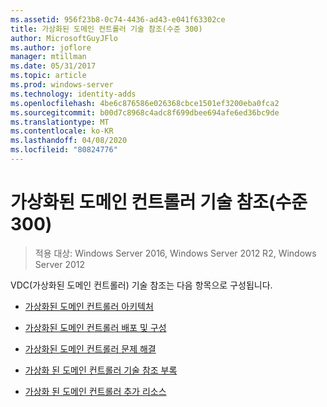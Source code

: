 ```yaml
---
ms.assetid: 956f23b8-0c74-4436-ad43-e041f63302ce
title: 가상화된 도메인 컨트롤러 기술 참조(수준 300)
author: MicrosoftGuyJFlo
ms.author: joflore
manager: mtillman
ms.date: 05/31/2017
ms.topic: article
ms.prod: windows-server
ms.technology: identity-adds
ms.openlocfilehash: 4be6c876586e026368cbce1501ef3200eba0fca2
ms.sourcegitcommit: b00d7c8968c4adc8f699dbee694afe6ed36bc9de
ms.translationtype: MT
ms.contentlocale: ko-KR
ms.lasthandoff: 04/08/2020
ms.locfileid: "80824776"
---
```

# <a name="virtualized-domain-controller-technical-reference-level-300"></a>가상화된 도메인 컨트롤러 기술 참조(수준 300)

>적용 대상: Windows Server 2016, Windows Server 2012 R2, Windows Server 2012

VDC(가상화된 도메인 컨트롤러) 기술 참조는 다음 항목으로 구성됩니다.  
  
-   [가상화된 도메인 컨트롤러 아키텍처](../../../ad-ds/get-started/virtual-dc/Virtualized-Domain-Controller-Architecture.md)  
  
-   [가상화된 도메인 컨트롤러 배포 및 구성](../../../ad-ds/get-started/virtual-dc/Virtualized-Domain-Controller-Deployment-and-Configuration.md)  
  
-   [가상화된 도메인 컨트롤러 문제 해결](../../../ad-ds/manage/virtual-dc/Virtualized-Domain-Controller-Troubleshooting.md)  
  
-   [가상화 된 도메인 컨트롤러 기술 참조 부록](../../../ad-ds/reference/virtual-dc/Virtualized-Domain-Controller-Technical-Reference-Appendix.md)  
  
-   [가상화 된 도메인 컨트롤러 추가 리소스](../../../ad-ds/reference/virtual-dc/Virtualized-Domain-Controller-Additional-Resources.md)  
  

